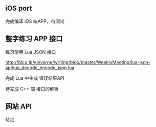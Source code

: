 ## iOS port

完成编译 iOS 端APP，待测试

## 整字练习 APP 接口

练习使用 Lua JSON 接口

<http://blcu.tk/einverne/writing/blob/master/WeeklyMeeting/lua-json-api/lua_decode_encode_json.lua>

完成 Lua 中生成 错误结果API

待完成 C++ 端 接口的解析

## 网站 API

待定
